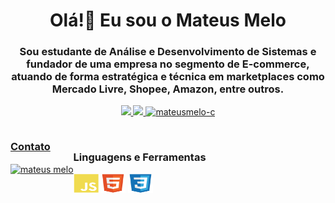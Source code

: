 <h1 align="center">Olá!👋 Eu sou o Mateus Melo </h1>
<h3 align="center">Sou estudante de Análise e Desenvolvimento de Sistemas e fundador de uma empresa no segmento de E-commerce, atuando de forma estratégica e técnica em marketplaces como Mercado Livre, Shopee, Amazon, entre outros.</h3>

<div align="center">
  <a href="https://github.com/Mateusmelo-C">
  <img height="180em" src="https://github-readme-stats.vercel.app/api?username=mateusmelo-c&show_icons=true&theme=dark&include_all_commits=true&count_private=true"/>
  <img height="180em" src="https://github-readme-stats.vercel.app/api/top-langs/?username=mateusmelo-c&layout=compact&langs_count=7&theme=dark"/>
  <img height="250em" src="https://github-readme-streak-stats.herokuapp.com/?user=mateusmelo-c&theme=dark" alt="mateusmelo-c" /></p>
</div>

<div style="display: flex">
  <div style="justify-content: space around">
    <h3 align="left">Contato</h3>
    <p align="left">
    <a href="www.linkedin.com/in/mateus-melo-746818364" target="blank"><img align="center" src="https://raw.githubusercontent.com/rahuldkjain/github-profile-readme-generator/master/src/images/icons/Social/linked-in-alt.svg" alt="mateus melo" height="30" width="40" /></a>
  </div>

<div style="display: inline_block"><br>
  <div style="justify-content: space around">
    <h3 align="left">Linguagens e Ferramentas</h3>
    <p align="left">
  <img align="center" alt="Rafa-Js" height="30" width="40" src="https://raw.githubusercontent.com/devicons/devicon/master/icons/javascript/javascript-plain.svg">
  <img align="center" alt="Rafa-HTML" height="30" width="40" src="https://raw.githubusercontent.com/devicons/devicon/master/icons/html5/html5-original.svg">
  <img align="center" alt="Rafa-CSS" height="30" width="40" src="https://raw.githubusercontent.com/devicons/devicon/master/icons/css3/css3-original.svg">
</div>
